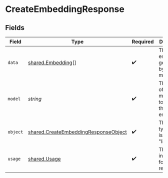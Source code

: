 # CreateEmbeddingResponse


## Fields

| Field                                                                                               | Type                                                                                                | Required                                                                                            | Description                                                                                         |
| --------------------------------------------------------------------------------------------------- | --------------------------------------------------------------------------------------------------- | --------------------------------------------------------------------------------------------------- | --------------------------------------------------------------------------------------------------- |
| `data`                                                                                              | [shared.Embedding](../../../sdk/models/shared/embedding.md)[]                                       | :heavy_check_mark:                                                                                  | The list of embeddings generated by the model.                                                      |
| `model`                                                                                             | *string*                                                                                            | :heavy_check_mark:                                                                                  | The name of the model used to generate the embedding.                                               |
| `object`                                                                                            | [shared.CreateEmbeddingResponseObject](../../../sdk/models/shared/createembeddingresponseobject.md) | :heavy_check_mark:                                                                                  | The object type, which is always "list".                                                            |
| `usage`                                                                                             | [shared.Usage](../../../sdk/models/shared/usage.md)                                                 | :heavy_check_mark:                                                                                  | The usage information for the request.                                                              |